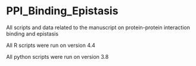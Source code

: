 # PPI_Binding_Epistasis
All scripts and data related to the manuscript on protein-protein interaction binding and epistasis

All R scripts were run on version 4.4

All python scripts were run on version 3.8

